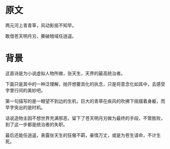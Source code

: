 # 原文

两元河上青青草，风动影摇不知早。

敢借苍天明月刃，撕破暗域任逍遥。

# 背景

这首诗是为小说虚拟人物所做，张天生，天界的最高统治者。

下面只是其中的一种泛理解，抛开想要具化的执念，只是将意念化如其中，去感受字里行间的美妙吧。

第一句描写的是一眼望不到边的生机，巨大的青草在疾风的吹拂下摇摆着身躯，而早字突出的是时机。

话说造物主因不想世界充满邪恶，留下了苍天明月刃做为最终的手段，不管胜败，到了这一步都是统治者的失职。

最后还能任逍遥，表露张天生的狂傲不羁，豪情万丈，或是为苍生请命，不计生死。

